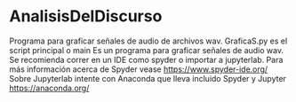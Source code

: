 # AnalisisDelDiscurso
Programa para graficar señales de audio de archivos wav. GraficaS.py es el script principal o main
Es un programa para graficar señales de audio wav. Se recomienda correr en un IDE como spyder o importar a jupyterlab.
Para más información acerca de Spyder vease https://www.spyder-ide.org/
Sobre Jupyterlab intente con Anaconda que lleva incluido Spyder y Jupyter https://anaconda.org/
